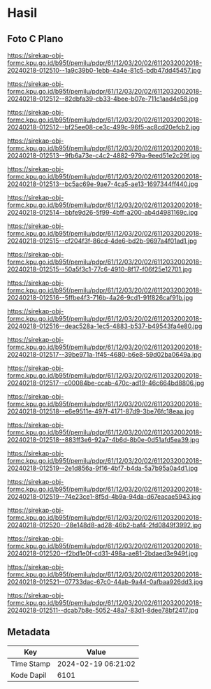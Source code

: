 # Hasil

## Foto C Plano

https://sirekap-obj-formc.kpu.go.id/b95f/pemilu/pdpr/61/12/03/20/02/6112032002018-20240218-012510--1a9c39b0-1ebb-4a4e-81c5-bdb47dd45457.jpg

https://sirekap-obj-formc.kpu.go.id/b95f/pemilu/pdpr/61/12/03/20/02/6112032002018-20240218-012512--82dbfa39-cb33-4bee-b07e-711c1aad4e58.jpg

https://sirekap-obj-formc.kpu.go.id/b95f/pemilu/pdpr/61/12/03/20/02/6112032002018-20240218-012512--bf25ee08-ce3c-499c-96f5-ac8cd20efcb2.jpg

https://sirekap-obj-formc.kpu.go.id/b95f/pemilu/pdpr/61/12/03/20/02/6112032002018-20240218-012513--9fb6a73e-c4c2-4882-979a-9eed51e2c29f.jpg

https://sirekap-obj-formc.kpu.go.id/b95f/pemilu/pdpr/61/12/03/20/02/6112032002018-20240218-012513--bc5ac69e-9ae7-4ca5-ae13-1697344ff440.jpg

https://sirekap-obj-formc.kpu.go.id/b95f/pemilu/pdpr/61/12/03/20/02/6112032002018-20240218-012514--bbfe9d26-5f99-4bff-a200-ab4d4981169c.jpg

https://sirekap-obj-formc.kpu.go.id/b95f/pemilu/pdpr/61/12/03/20/02/6112032002018-20240218-012515--cf204f3f-86cd-4de6-bd2b-9697a4f01ad1.jpg

https://sirekap-obj-formc.kpu.go.id/b95f/pemilu/pdpr/61/12/03/20/02/6112032002018-20240218-012515--50a5f3c1-77c6-4910-8f17-f06f25e12701.jpg

https://sirekap-obj-formc.kpu.go.id/b95f/pemilu/pdpr/61/12/03/20/02/6112032002018-20240218-012516--5ffbe4f3-716b-4a26-9cd1-91f826caf91b.jpg

https://sirekap-obj-formc.kpu.go.id/b95f/pemilu/pdpr/61/12/03/20/02/6112032002018-20240218-012516--deac528a-1ec5-4883-b537-b49543fa4e80.jpg

https://sirekap-obj-formc.kpu.go.id/b95f/pemilu/pdpr/61/12/03/20/02/6112032002018-20240218-012517--39be971a-1f45-4680-b6e8-59d02ba0649a.jpg

https://sirekap-obj-formc.kpu.go.id/b95f/pemilu/pdpr/61/12/03/20/02/6112032002018-20240218-012517--c00084be-ccab-470c-ad19-46c664bd8806.jpg

https://sirekap-obj-formc.kpu.go.id/b95f/pemilu/pdpr/61/12/03/20/02/6112032002018-20240218-012518--e6e9511e-497f-4171-87d9-3be76fc18eaa.jpg

https://sirekap-obj-formc.kpu.go.id/b95f/pemilu/pdpr/61/12/03/20/02/6112032002018-20240218-012518--883ff3e6-92a7-4b6d-8b0e-0d51afd5ea39.jpg

https://sirekap-obj-formc.kpu.go.id/b95f/pemilu/pdpr/61/12/03/20/02/6112032002018-20240218-012519--2e1d856a-9f16-4bf7-b4da-5a7b95a0a4d1.jpg

https://sirekap-obj-formc.kpu.go.id/b95f/pemilu/pdpr/61/12/03/20/02/6112032002018-20240218-012519--74e23ce1-8f5d-4b9a-94da-d67eacae5943.jpg

https://sirekap-obj-formc.kpu.go.id/b95f/pemilu/pdpr/61/12/03/20/02/6112032002018-20240218-012520--28e148d8-ad28-46b2-baf4-2fd0849f3992.jpg

https://sirekap-obj-formc.kpu.go.id/b95f/pemilu/pdpr/61/12/03/20/02/6112032002018-20240218-012520--f2bd1e0f-cd31-498a-ae81-2bdaed3e949f.jpg

https://sirekap-obj-formc.kpu.go.id/b95f/pemilu/pdpr/61/12/03/20/02/6112032002018-20240218-012521--07733dac-67c0-44ab-9a44-0afbaa926dd3.jpg

https://sirekap-obj-formc.kpu.go.id/b95f/pemilu/pdpr/61/12/03/20/02/6112032002018-20240218-012511--dcab7b8e-5052-48a7-83d1-8dee78bf2417.jpg


## Metadata

| Key        | Value               |
| ---------- | ------------------- |
| Time Stamp | 2024-02-19 06:21:02 |
| Kode Dapil | 6101                |



